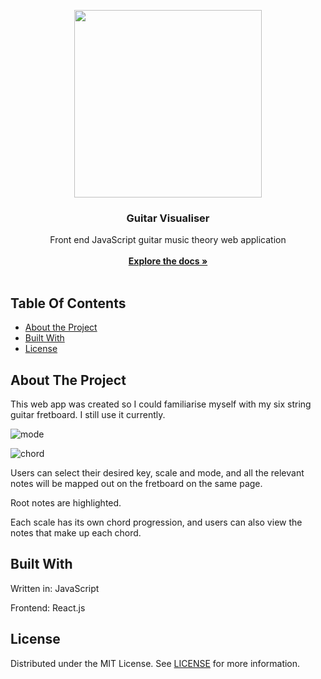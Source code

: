 <p align="center">
  <img src="https://github.com/yh13431/guitar-visualiser/assets/106964833/8cbc39e6-3247-4c75-870e-f0670861f747" width="300" height="300"/>
  <h3 align="center">Guitar Visualiser</h3>
  <p align="center">
    Front end JavaScript guitar music theory web application
    <br/>
    <br/>
    <a href="https://github.com/yh13431/guitar-visualiser"><strong>Explore the docs »</strong></a>
    <br/>
    <br/>
  </p>
</p>


## Table Of Contents

* [About the Project](#about-the-project)
* [Built With](#built-with)
* [License](#license)


## About The Project

This web app was created so I could familiarise myself with my six string guitar fretboard. I still use it currently.

![mode](https://github.com/yh13431/guitar-visualiser/assets/106964833/8a09ea00-1200-4fd6-86e4-6fed7dd3a185)

![chord](https://github.com/yh13431/guitar-visualiser/assets/106964833/38e49f79-26b7-4edf-bb64-bd180311d9d6)

Users can select their desired key, scale and mode, and all the relevant notes will be mapped out on the fretboard on the same page. 

Root notes are highlighted. 

Each scale has its own chord progression, and users can also view the notes that make up each chord.

## Built With

Written in: JavaScript

Frontend: React.js

## License

Distributed under the MIT License. See [LICENSE](https://github.com/yh13431/guitar-visualiser/blob/main/LICENSE.md) for more information.
